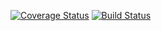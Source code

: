 [![Coverage Status](https://coveralls.io/repos/github/menduz/node-ebnf/badge.svg?branch=master)](https://coveralls.io/github/menduz/node-ebnf?branch=master)
[![Build Status](https://travis-ci.org/menduz/node-ebnf.svg?branch=master)](https://travis-ci.org/menduz/node-ebnf)
